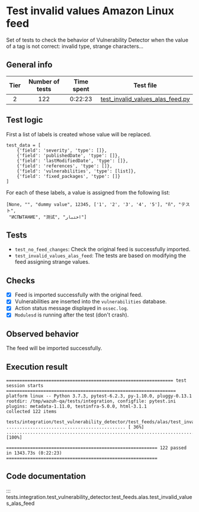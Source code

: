 # Test invalid values Amazon Linux feed

Set of tests to check the behavior of Vulnerability Detector when the value of a tag is not correct: invalid type,
strange characters...

## General info

|Tier | Number of tests | Time spent| Test file |
|:--:|:--:|:--:|:--:|
| 2 | 122 | 0:22:23 | [test_invalid_values_alas_feed.py](../../../test_feeds/alas/test_invalid_values_alas_feed.py)|


## Test logic

First a list of labels is created whose value will be replaced. 

```
test_data = [
    {'field': 'severity', 'type': []},
    {'field': 'publishedDate', 'type': []},
    {'field': 'lastModifiedDate', 'type': []},
    {'field': 'references', 'type': []},
    {'field': 'vulnerabilities', 'type': [list]},
    {'field': 'fixed_packages', 'type': []}
]
```

For each of these labels, a value is assigned from the following list:

```
[None, "", "dummy value", 12345, ['1', '2', '3', '4', '5'], "ñ", "テスト",
 "ИСПЫТАНИЕ", "测试", "اختبار"]
```

## Tests

- `test_no_feed_changes`: Check the original feed is successfully imported.
- `test_invalid_values_alas_feed`: The tests are based on modifying the feed assigning strange values.

## Checks

- [x] Feed is imported successfully with the original feed.
- [x] Vulnerabilities are inserted into the `vulnerabilities` database.
- [x] Action status message displayed in `ossec.log`.
- [x] `Modulesd` is running after the test (don't crash).

## Observed behavior

The feed will be imported successfully.

## Execution result

```
=============================================================== test session starts ================================================================
platform linux -- Python 3.7.3, pytest-6.2.3, py-1.10.0, pluggy-0.13.1
rootdir: /tmp/wazuh-qa/tests/integration, configfile: pytest.ini
plugins: metadata-1.11.0, testinfra-5.0.0, html-3.1.1
collected 122 items

tests/integration/test_vulnerability_detector/test_feeds/alas/test_invalid_values_alas_feed.py ............................................. [ 36%]
.............................................................................                                                                [100%]

========================================================= 122 passed in 1343.73s (0:22:23) =========================================================
```

## Code documentation

::: tests.integration.test_vulnerability_detector.test_feeds.alas.test_invalid_values_alas_feed

